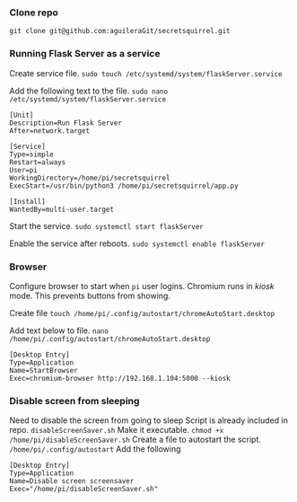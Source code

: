 
### Clone repo
```git clone git@github.com:aguileraGit/secretsquirrel.git```

### Running Flask Server as a service
Create service file. `sudo touch /etc/systemd/system/flaskServer.service`

Add the following text to the file. `sudo nano /etc/systemd/system/flaskServer.service`
```
[Unit]
Description=Run Flask Server
After=network.target

[Service]
Type=simple
Restart=always
User=pi
WorkingDirectory=/home/pi/secretsquirrel
ExecStart=/usr/bin/python3 /home/pi/secretsquirrel/app.py

[Install]
WantedBy=multi-user.target
```

Start the service. `sudo systemctl start flaskServer`

Enable the service after reboots. `sudo systemctl enable flaskServer`


### Browser
Configure browser to start when `pi` user logins. Chromium runs in *kiosk* mode. This prevents buttons from showing. 

Create file
`touch /home/pi/.config/autostart/chromeAutoStart.desktop`

Add text below to file. `nano /home/pi/.config/autostart/chromeAutoStart.desktop`

```
[Desktop Entry]
Type=Application
Name=StartBrowser
Exec=chromium-browser http://192.168.1.104:5000 --kiosk
```

### Disable screen from sleeping
Need to disable the screen from going to sleep
Script is already included in repo. `disableScreenSaver.sh`
Make it executable. `chmod +x /home/pi/disableScreenSaver.sh`
Create a file to autostart the script. `/home/pi/.config/autostart`
Add the following
```
[Desktop Entry]
Type=Application
Name=Disable screen screensaver
Exec="/home/pi/disableScreenSaver.sh"
```
